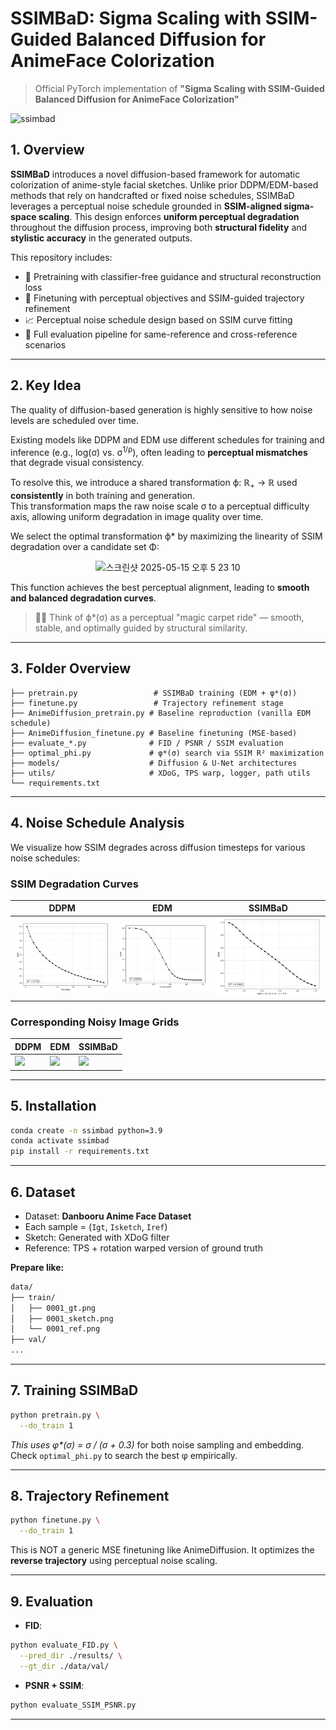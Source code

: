 # SSIMBaD: Sigma Scaling with SSIM-Guided Balanced Diffusion for AnimeFace Colorization

> Official PyTorch implementation of
> **"Sigma Scaling with SSIM-Guided Balanced Diffusion for AnimeFace Colorization"**


![ssimbad](https://github.com/user-attachments/assets/fc8d13d2-7fde-49dd-972c-1f24daa8c5c5)


## 1. Overview

**SSIMBaD** introduces a novel diffusion-based framework for automatic colorization of anime-style facial sketches. Unlike prior DDPM/EDM-based methods that rely on handcrafted or fixed noise schedules, SSIMBaD leverages a perceptual noise schedule grounded in **SSIM-aligned sigma-space scaling**. This design enforces **uniform perceptual degradation** throughout the diffusion process, improving both **structural fidelity** and **stylistic accuracy** in the generated outputs.

This repository includes:

* 🧠 Pretraining with classifier-free guidance and structural reconstruction loss
* 🎯 Finetuning with perceptual objectives and SSIM-guided trajectory refinement
* 📈 Perceptual noise schedule design based on SSIM curve fitting
* 🧪 Full evaluation pipeline for same-reference and cross-reference scenarios
---

## 2. Key Idea

The quality of diffusion-based generation is highly sensitive to how noise levels are scheduled over time.

Existing models like DDPM and EDM use different schedules for training and inference (e.g., log(σ) vs. σ<sup>1/ρ</sup>), often leading to **perceptual mismatches** that degrade visual consistency.

To resolve this, we introduce a shared transformation ϕ: ℝ<sub>+</sub> → ℝ used **consistently** in both training and generation.  
This transformation maps the raw noise scale σ to a perceptual difficulty axis, allowing uniform degradation in image quality over time.

We select the optimal transformation ϕ\* by maximizing the linearity of SSIM degradation over a candidate set Φ:

<div align="center">
  <img width="667" alt="스크린샷 2025-05-15 오후 5 23 10" src="https://github.com/user-attachments/assets/40acbc96-3208-49a3-b549-7851aa6132c6" />
</div>

This function achieves the best perceptual alignment, leading to **smooth and balanced degradation curves**.

> 🧞‍♂️ Think of ϕ\*(σ) as a perceptual "magic carpet ride" — smooth, stable, and optimally guided by structural similarity.

---

## 3. Folder Overview

```
├── pretrain.py                 # SSIMBaD training (EDM + φ*(σ))
├── finetune.py                 # Trajectory refinement stage
├── AnimeDiffusion_pretrain.py # Baseline reproduction (vanilla EDM schedule)
├── AnimeDiffusion_finetune.py # Baseline finetuning (MSE-based)
├── evaluate_*.py              # FID / PSNR / SSIM evaluation
├── optimal_phi.py             # φ*(σ) search via SSIM R² maximization
├── models/                    # Diffusion & U-Net architectures
├── utils/                     # XDoG, TPS warp, logger, path utils
└── requirements.txt
```
---

## 4. Noise Schedule Analysis

We visualize how SSIM degrades across diffusion timesteps for various noise schedules:

### SSIM Degradation Curves

| DDPM                            | EDM                            | SSIMBaD                        |
| ------------------------------- | ------------------------------ | ------------------------------ |
| ![](assets/ssim_curve_ddpm.png) | ![](assets/ssim_curve_edm.png) | ![](assets/ssim_curve_phi.png) |

### Corresponding Noisy Image Grids

| DDPM                                  | EDM                                  | SSIMBaD                              |
| ------------------------------------- | ------------------------------------ | ------------------------------------ |
| ![](assets/noisy_image_grid_ddpm.png) | ![](assets/noisy_image_grid_edm.png) | ![](assets/noisy_image_grid_phi.png) |


---

## 5. Installation

```bash
conda create -n ssimbad python=3.9
conda activate ssimbad
pip install -r requirements.txt
```

---

## 6. Dataset

* Dataset: **Danbooru Anime Face Dataset**
* Each sample = (`Igt`, `Isketch`, `Iref`)
* Sketch: Generated with XDoG filter
* Reference: TPS + rotation warped version of ground truth

**Prepare like:**

```bash
data/
├── train/
│   ├── 0001_gt.png
│   ├── 0001_sketch.png
│   └── 0001_ref.png
├── val/
...
```

---

## 7. Training SSIMBaD

```bash
python pretrain.py \
  --do_train 1
```

*This uses φ\*(σ) = σ / (σ + 0.3)* for both noise sampling and embedding.
Check `optimal_phi.py` to search the best φ empirically.

---

## 8. Trajectory Refinement

```bash
python finetune.py \
  --do_train 1
```

This is NOT a generic MSE finetuning like AnimeDiffusion.
It optimizes the **reverse trajectory** using perceptual noise scaling.

---


## 9. Evaluation

* **FID**:

```bash
python evaluate_FID.py \
  --pred_dir ./results/ \
  --gt_dir ./data/val/
```

* **PSNR + SSIM**:

```bash
python evaluate_SSIM_PSNR.py
```

---
